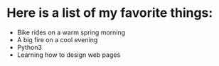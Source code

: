 # Here is a list of my favorite things:

- Bike rides on a warm spring morning
- A big fire on a cool evening
- Python3
- Learning how to design web pages

